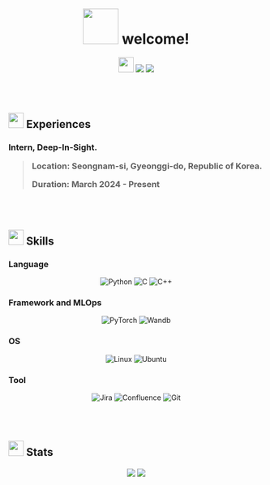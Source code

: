<h1 align="center">
  <img src="https://slackmojis.com/emojis/90621-clapclap-e/download" width="70"/>
  welcome!
</h1>

<p align="center">
  <img src="https://slackmojis.com/emojis/223-kirby/download" width="30"/>
  <img src="https://readme-typing-svg.demolab.com/?lines=Hi%2C+I'm+6B0A 6D19 8CE2.;This+is+my+name!&font=Roboto+Mono&duration=4000&pause=1500&color=eaeaeaff&background=000000ff&center=true&vCenter=true&random=false&width=400">
  <img src="https://readme-typing-svg.demolab.com/?lines=I+have+a+strong+interest+in+AI%2C+Vision%2C+DL.;And+I'm+also+somewhat+interested+in;+3D+Reconstruction%2C+Robotics%2C+and+SLAM.;+My+goal+is+to+become+an+AI+research+engineer.&font=Roboto+Mono&size=14&duration=3000&pause=1500&color=eaeaeaff&background=000000ff&center=true&vCenter=true&random=false&width=400">
</p>

<!--
<p align="center">
<img src="https://readme-typing-svg.demolab.com/?lines=Hi%2C+I'm+6B0A_6D19_8CE2.;This+is+my+name!&font=Roboto+Mono&duration=4000&pause=2000&color=eaeaeaff&background=000000ff&center=true&vCenter=true&random=false&width=500">
<img src="https://readme-typing-svg.demolab.com/?lines=I+have+a+strong+interest+in+AI%2C+Vision%2C+DL.;And+I'm+also+somewhat+interested+in;+3D+Reconstruction%2C+Robotics%2C+and+SLAM.;+My+goal+is+to+become+an+AI+research+engineer.&font=Roboto+Mono&size=15&duration=3000&pause=1000&color=eaeaeaff&background=000000ff&center=true&vCenter=true&random=false&width=500">
</p>
-->

<br>
<br>


<h2 align="left">
  <img src="https://slackmojis.com/emojis/12510-kirby_dance/download" width="30"/>
  Experiences
</h2>
<h3 align="left">
  Intern, Deep-In-Sight.
  
  >Location: Seongnam-si, Gyeonggi-do, Republic of Korea.
>
>Duration: March 2024 - Present
</h3>

<br>
<br>

<h2 align="left">
  <img src="https://slackmojis.com/emojis/1972-star/download" width="30"/>
  Skills
</h2>

<h3 align="left">Language</h3>
<p align="center">
  <img alt="Python" src="https://img.shields.io/badge/python-%233776AB?style=for-the-badge&logo=python&logoColor=black"/>
  <img alt="C" src="https://img.shields.io/badge/c-%23A8B9CC?style=for-the-badge&logo=c&logoColor=black"/>
  <img alt="C++" src="https://img.shields.io/badge/c%2B%2B-%2300599C?style=for-the-badge&logo=c%2B%2B&logoColor=black"/>
</p>

<h3 align="left">Framework and MLOps</h3>
<p align="center">
  <img alt="PyTorch" src="https://img.shields.io/badge/pytorch-%23EE4C2C?style=for-the-badge&logo=pytorch&logoColor=black"/>
  <img alt="Wandb" src="https://img.shields.io/badge/wandb-%23FFBE00?style=for-the-badge&logo=weightsandbiases&logoColor=black"/>
</p>

<h3 align="left">OS</h3>
<p align="center">
  <img alt="Linux" src="https://img.shields.io/badge/linux-%23FCC624?style=for-the-badge&logo=linux&logoColor=black"/>
  <img alt="Ubuntu" src="https://img.shields.io/badge/ubuntu-%23E95420?style=for-the-badge&logo=ubuntu&logoColor=black"/>
</p>

<h3 align="left">Tool</h3>
<p align="center">
  <img alt="Jira" src="https://img.shields.io/badge/jira-%230052CC?style=for-the-badge&logo=jira&logoColor=black"/>
  <img alt="Confluence" src="https://img.shields.io/badge/confluence-%23172B4D?style=for-the-badge&logo=confluence&logoColor=black"/>
  <img alt="Git" src="https://img.shields.io/badge/git-%23F05032?style=for-the-badge&logo=git&logoColor=black"/>
  <!--
  <img alt="SVN" src="https://img.shields.io/badge/svn-%23809CC9?style=for-the-badge&logo=subversion&logoColor=black"/>
  -->
</p>


<br>
<br>


<h2 align="left">
  <img src="https://slackmojis.com/emojis/4979-thinking/download" width="30"/>
  Stats
</h2>
<p align="center">
  <img align="center" src="https://github-readme-stats.vercel.app/api/top-langs/?username=GwonSuhyeon&exclude_repo=CVBasedSafetyDriving,COVID19_Cough_Classifier,AlwaysCare&layout=donut&theme=dark"/>
  <img align="center" src="https://github-readme-stats.vercel.app/api?username=GwonSuhyeon&theme=dark&show_icons=true&icon_color=ffffff&hide_rank=false&rank_icon=github"/>
</p>
